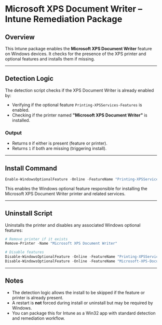 # Microsoft XPS Document Writer – Intune Remediation Package

## Overview

This Intune package enables the **Microsoft XPS Document Writer** feature on Windows devices. It checks for the presence of the XPS printer and optional features and installs them if missing.

---

## Detection Logic

The detection script checks if the XPS Document Writer is already enabled by:

- Verifying if the optional feature `Printing-XPSServices-Features` is enabled.
- Checking if the printer named **"Microsoft XPS Document Writer"** is installed.

### Output

- Returns `0` if either is present (feature or printer).
- Returns `1` if both are missing (triggering install).

---

## Install Command

```powershell
Enable-WindowsOptionalFeature -Online -FeatureName "Printing-XPSServices-Features" -All -NoRestart
```

This enables the Windows optional feature responsible for installing the Microsoft XPS Document Writer printer and related services.

---

## Uninstall Script

Uninstalls the printer and disables any associated Windows optional features:

```powershell
# Remove printer if it exists
Remove-Printer -Name "Microsoft XPS Document Writer"

# Disable features
Disable-WindowsOptionalFeature -Online -FeatureName "Printing-XPSServices-Features" -NoRestart
Disable-WindowsOptionalFeature -Online -FeatureName "Microsoft-XPS-Document-Writer-Package" -NoRestart
```

---

## Notes

- The detection logic allows the install to be skipped if the feature or printer is already present.
- A restart is **not** forced during install or uninstall but may be required by Windows.
- You can package this for Intune as a Win32 app with standard detection and remediation workflow.
